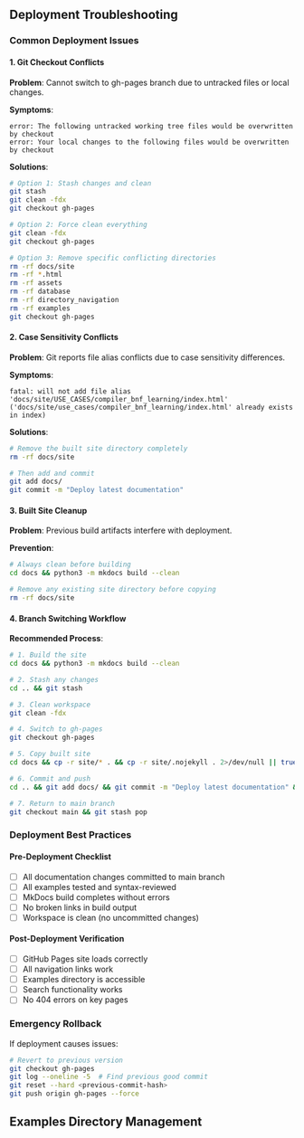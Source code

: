 ## Deployment Troubleshooting

### Common Deployment Issues

#### 1. Git Checkout Conflicts
**Problem**: Cannot switch to gh-pages branch due to untracked files or local changes.

**Symptoms**:
```
error: The following untracked working tree files would be overwritten by checkout
error: Your local changes to the following files would be overwritten by checkout
```

**Solutions**:
```bash
# Option 1: Stash changes and clean
git stash
git clean -fdx
git checkout gh-pages

# Option 2: Force clean everything
git clean -fdx
git checkout gh-pages

# Option 3: Remove specific conflicting directories
rm -rf docs/site
rm -rf *.html
rm -rf assets
rm -rf database
rm -rf directory_navigation
rm -rf examples
git checkout gh-pages
```

#### 2. Case Sensitivity Conflicts
**Problem**: Git reports file alias conflicts due to case sensitivity differences.

**Symptoms**:
```
fatal: will not add file alias 'docs/site/USE_CASES/compiler_bnf_learning/index.html' 
('docs/site/use_cases/compiler_bnf_learning/index.html' already exists in index)
```

**Solutions**:
```bash
# Remove the built site directory completely
rm -rf docs/site

# Then add and commit
git add docs/
git commit -m "Deploy latest documentation"
```

#### 3. Built Site Cleanup
**Problem**: Previous build artifacts interfere with deployment.

**Prevention**:
```bash
# Always clean before building
cd docs && python3 -m mkdocs build --clean

# Remove any existing site directory before copying
rm -rf docs/site
```

#### 4. Branch Switching Workflow
**Recommended Process**:
```bash
# 1. Build the site
cd docs && python3 -m mkdocs build --clean

# 2. Stash any changes
cd .. && git stash

# 3. Clean workspace
git clean -fdx

# 4. Switch to gh-pages
git checkout gh-pages

# 5. Copy built site
cd docs && cp -r site/* . && cp -r site/.nojekyll . 2>/dev/null || true

# 6. Commit and push
cd .. && git add docs/ && git commit -m "Deploy latest documentation" && git push origin gh-pages

# 7. Return to main branch
git checkout main && git stash pop
```

### Deployment Best Practices

#### Pre-Deployment Checklist
- [ ] All documentation changes committed to main branch
- [ ] All examples tested and syntax-reviewed
- [ ] MkDocs build completes without errors
- [ ] No broken links in build output
- [ ] Workspace is clean (no uncommitted changes)

#### Post-Deployment Verification
- [ ] GitHub Pages site loads correctly
- [ ] All navigation links work
- [ ] Examples directory is accessible
- [ ] Search functionality works
- [ ] No 404 errors on key pages

### Emergency Rollback
If deployment causes issues:

```bash
# Revert to previous version
git checkout gh-pages
git log --oneline -5  # Find previous good commit
git reset --hard <previous-commit-hash>
git push origin gh-pages --force
```

## Examples Directory Management 